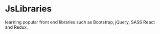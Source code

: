 # JsLibraries

learning popular front end libraries such as Bootstrap, jQuery, SASS React and Redux.